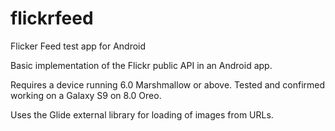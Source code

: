 # flickrfeed
Flicker Feed test app for Android

Basic implementation of the Flickr public API in an Android app.

Requires a device running 6.0 Marshmallow or above. Tested and confirmed working on a Galaxy S9 on 8.0 Oreo.

Uses the Glide external library for loading of images from URLs.
